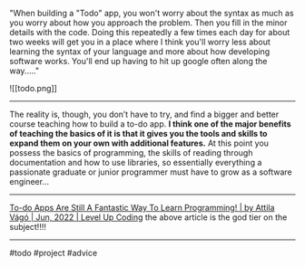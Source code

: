 "When building a "Todo" app, you won't worry about the syntax as much as you worry about how you approach the problem. Then you fill in the minor details with the code. Doing this repeatedly a few times each day for about two weeks will get you in a place where I think you'll worry less about learning the syntax of your language and more about how developing software works. You'll end up having to hit up google often along the way....."

![[todo.png]]
***
The reality is, though, you don’t have to try, and find a bigger and better course teaching how to build a to-do app. **I think one of the major benefits of teaching the basics of it is that it gives you the tools and skills to expand them on your own with additional features.** At this point you possess the basics of programming, the skills of reading through documentation and how to use libraries, so essentially everything a passionate graduate or junior programmer must have to grow as a software engineer...
***
[To-do Apps Are Still A Fantastic Way To Learn Programming! | by Attila Vágó | Jun, 2022 | Level Up Coding](https://levelup.gitconnected.com/to-do-apps-are-still-a-fantastic-way-to-learn-programming-96a8494e9e1e)
the above article is the god tier on the subject!!!!
***

#todo
#project
#advice
